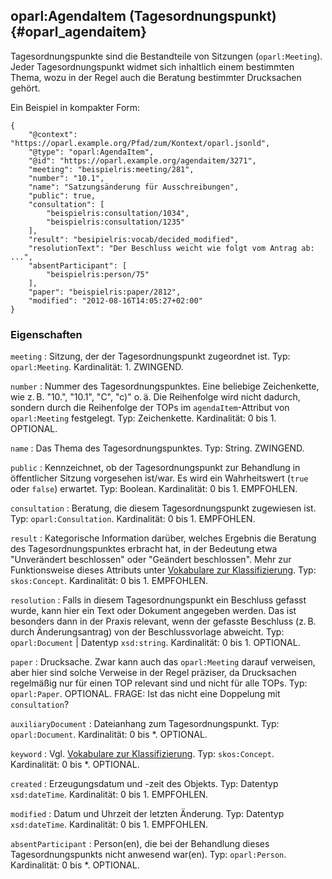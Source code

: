 oparl:AgendaItem (Tagesordnungspunkt)  {#oparl_agendaitem}
-------------------------------------

Tagesordnungspunkte sind die Bestandteile von Sitzungen (`oparl:Meeting`).
Jeder Tagesordnungspunkt widmet sich inhaltlich einem bestimmten Thema,
wozu in der Regel auch die Beratung bestimmter Drucksachen gehört.

Ein Beispiel in kompakter Form:

~~~~~  {#agendaitem_ex1 .json}
{
    "@context": "https://oparl.example.org/Pfad/zum/Kontext/oparl.jsonld",
    "@type": "oparl:AgendaItem",
    "@id": "https://oparl.example.org/agendaitem/3271",
    "meeting": "beispielris:meeting/281",
    "number": "10.1",
    "name": "Satzungsänderung für Ausschreibungen",
    "public": true,
    "consultation": [
        "beispielris:consultation/1034",
        "beispielris:consultation/1235"
    ],
    "result": "besipielris:vocab/decided_modified",
    "resolutionText": "Der Beschluss weicht wie folgt vom Antrag ab: ...",
    "absentParticipant": [
        "beispielris:person/75"
    ],
    "paper": "beispielris:paper/2812",
    "modified": "2012-08-16T14:05:27+02:00"
}
~~~~~

### Eigenschaften ###

`meeting`
:   Sitzung, der der Tagesordnungspunkt zugeordnet ist.
    Typ: `oparl:Meeting`.
    Kardinalität: 1.
    ZWINGEND.

`number`
:   Nummer des Tagesordnungspunktes. Eine beliebige Zeichenkette, wie z. B. "10.", "10.1", "C", "c)" o. ä.
    Die Reihenfolge wird nicht dadurch, sondern durch die Reihenfolge der TOPs im `agendaItem`-Attribut von `oparl:Meeting` festgelegt.
    Typ: Zeichenkette.
    Kardinalität: 0 bis 1.
    OPTIONAL.

`name`
:   Das Thema des Tagesordnungspunktes.
    Typ: String.
    ZWINGEND.

`public`
:   Kennzeichnet, ob der Tagesordnungspunkt zur Behandlung in öffentlicher Sitzung 
    vorgesehen ist/war. Es wird ein Wahrheitswert (`true` oder `false`) erwartet.
    Typ: Boolean.
    Kardinalität: 0 bis 1.
    EMPFOHLEN.

`consultation`
:   Beratung, die diesem Tagesordnungspunkt zugewiesen ist.
    Typ: `oparl:Consultation`.
    Kardinalität: 0 bis 1.
    EMPFOHLEN.

`result`
:   Kategorische Information darüber, welches Ergebnis die Beratung des
    Tagesordnungspunktes erbracht hat, in der Bedeutung etwa
    "Unverändert beschlossen" oder "Geändert beschlossen". Mehr zur
    Funktionsweise dieses Attributs unter [Vokabulare zur Klassifizierung](#vokabulare_klassifizierung).
    Typ: `skos:Concept`.
    Kardinalität: 0 bis 1.
    EMPFOHLEN.

`resolution`
:   Falls in diesem Tagesordnungspunkt ein Beschluss gefasst
    wurde, kann hier ein Text oder Dokument angegeben werden. Das ist besonders dann in der
    Praxis relevant, wenn der gefasste Beschluss (z. B. durch Änderungsantrag)
    von der Beschlussvorlage abweicht.
    Typ: `oparl:Document` | Datentyp `xsd:string`.
    Kardinalität: 0 bis 1.
    OPTIONAL.

`paper`
:   Drucksache. Zwar kann auch das `oparl:Meeting` darauf verweisen, aber hier
    sind solche Verweise in der Regel präziser, da Drucksachen regelmäßig nur
    für einen TOP relevant sind und nicht für alle TOPs.
    Typ: `oparl:Paper`.
    OPTIONAL.
    FRAGE: Ist das nicht eine Doppelung mit `consultation`?

`auxiliaryDocument`
:   Dateianhang zum Tagesordnungspunkt.
    Typ: `oparl:Document`.
    Kardinalität: 0 bis *.
    OPTIONAL.

`keyword`
:   Vgl. [Vokabulare zur Klassifizierung](#vokabulare_klassifizierung).
    Typ: `skos:Concept`.
    Kardinalität: 0 bis *.
    OPTIONAL.

`created`
:   Erzeugungsdatum und -zeit des Objekts.
    Typ: Datentyp `xsd:dateTime`.
    Kardinalität: 0 bis 1.
    EMPFOHLEN.

`modified`
:   Datum und Uhrzeit der letzten Änderung.
    Typ: Datentyp `xsd:dateTime`.
    Kardinalität: 0 bis 1.
    EMPFOHLEN.

`absentParticipant`
:   Person(en), die bei der Behandlung dieses Tagesordnungspunkts nicht
    anwesend war(en).
    Typ: `oparl:Person`.
    Kardinalität: 0 bis *.
    OPTIONAL.
